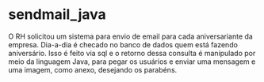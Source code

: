 # sendmail_java
O RH solicitou um sistema para envio de email para cada aniversariante
da empresa. Dia-a-dia é checado no banco de dados quem está fazendo
aniversário. Isso é feito via sql e o retorno dessa consulta é manipulado
por meio da linguagem Java, para pegar os usuários e enviar uma mensagem
e uma imagem, como anexo, desejando os parabéns.
